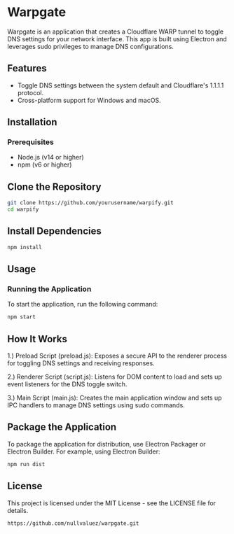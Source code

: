 # Warpgate

Warpgate is an application that creates a Cloudflare WARP tunnel to toggle DNS settings for your network interface. This app is built using Electron and leverages sudo privileges to manage DNS configurations.

## Features

- Toggle DNS settings between the system default and Cloudflare's 1.1.1.1 protocol.
- Cross-platform support for Windows and macOS.

## Installation

### Prerequisites

- Node.js (v14 or higher)
- npm (v6 or higher)

## Clone the Repository

```bash
git clone https://github.com/yourusername/warpify.git
cd warpify
```
## Install Dependencies
```bash
npm install
```
## Usage
### Running the Application
To start the application, run the following command:
```bash
npm start
```
## How It Works
1.) Preload Script (preload.js):
Exposes a secure API to the renderer process for toggling DNS settings and receiving responses.

2.) Renderer Script (script.js):
Listens for DOM content to load and sets up event listeners for the DNS toggle switch.

3.) Main Script (main.js):
Creates the main application window and sets up IPC handlers to manage DNS settings using sudo commands.

## Package the Application
To package the application for distribution, use Electron Packager or Electron Builder. For example, using Electron Builder:
```bash
npm run dist
```

## License
This project is licensed under the MIT License - see the LICENSE file for details.
```arduino
https://github.com/nullvaluez/warpgate.git
```

